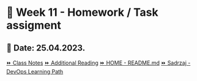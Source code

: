 # 📝 Week 11 - Homework / Task assigment
## 📅 Date: 25.04.2023.

[:fast_forward: Class Notes](/devops-mentorship-program/04-april/week-11-250423/00-class-notes.md)
[:fast_forward: Additional Reading](/devops-mentorship-program/04-april/week-11-250423/02-additional-reading.md)
[:fast_forward: HOME - README.md](../../../README.md)
[:fast_forward: Sadrzaj - DevOps Learning Path](../../../table-of-contents.md)
